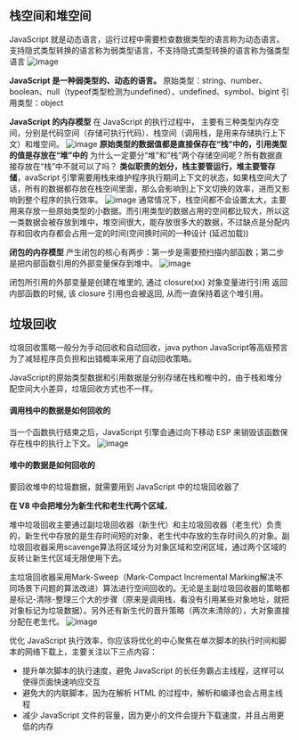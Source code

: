 <!--
 * @Author: wuz
 * @Date: 2021-09-05 15:59:40
 * @LastEditTime: 2021-09-08 23:30:26
 * @FilePath: /learning/js/v8工作引擎.md
 * @LastEditors: wuz
-->
## 栈空间和堆空间

JavaScript 就是动态语言，运行过程中需要检查数据类型的语言称为动态语言。
支持隐式类型转换的语言称为弱类型语言，不支持隐式类型转换的语言称为强类型语言
![image](https://static001.geekbang.org/resource/image/36/f0/36f0f5bdce0a6d8c36cbb8a76931cff0.png)

**JavaScript 是一种弱类型的、动态的语言。**
原始类型：string、number、boolean、null（typeof类型检测为undefined）、undefined、symbol、bigint
引用类型：object

**JavaScript 的内存模型**
在 JavaScript 的执行过程中， 主要有三种类型内存空间，分别是代码空间（存储可执行代码）、栈空间（调用栈，是用来存储执行上下文）和堆空间。
![image](https://static001.geekbang.org/resource/image/62/57/6293f5315a5bafbd3ba00ee732bfbf57.png)
**原始类型的数据值都是直接保存在“栈”中的，引用类型的值是存放在“堆”中的**
为什么一定要分“堆”和“栈”两个存储空间呢？所有数据直接存放在“栈”中不就可以了吗？
**类似职责的划分，栈主要管运行，堆主要管存储**，avaScript 引擎需要用栈来维护程序执行期间上下文的状态，如果栈空间大了话，所有的数据都存放在栈空间里面，那么会影响到上下文切换的效率，进而又影响到整个程序的执行效率。
![image](https://static001.geekbang.org/resource/image/d7/7b/d7153d003a72dbd0a9ca84b59ac3857b.png)
通常情况下，栈空间都不会设置太大，主要用来存放一些原始类型的小数据。而引用类型的数据占用的空间都比较大，所以这一类数据会被存放到堆中，堆空间很大，能存放很多大的数据，不过缺点是分配内存和回收内存都会占用一定的时间(空间换时间的一种设计 (延迟加载))

**闭包的内存模型**
产生闭包的核心有两步：第一步是需要预扫描内部函数；第二步是把内部函数引用的外部变量保存到堆中。
![image](https://static001.geekbang.org/resource/image/f9/db/f9dd29ff5371c247e10546393c904edb.png)

闭包所引用的外部变量是创建在堆里的, 通过 closure(xx) 对象变量进行引用 返回内部函数的时候, 该 closure 引用也会被返回, 从而一直保持着这个堆引用。

## 垃圾回收
垃圾回收策略一般分为手动回收和自动回收，java python JavaScript等高级预言为了减轻程序员负担和出错概率采用了自动回收策略。

JavaScript的原始类型数据和引用数据是分别存储在栈和椎中的，由于栈和堆分配空间大小差异，垃圾回收方式也不一样。
#### 调用栈中的数据是如何回收的
当一个函数执行结束之后，JavaScript 引擎会通过向下移动 ESP 来销毁该函数保存在栈中的执行上下文。
![image](https://static001.geekbang.org/resource/image/b8/f3/b899cb27c0d92c31f9377db59939aaf3.jpg)
#### 堆中的数据是如何回收的
要回收堆中的垃圾数据，就需要用到 JavaScript 中的垃圾回收器了

**在 V8 中会把堆分为新生代和老生代两个区域**，


堆中垃圾回收主要通过副垃圾回收器（新生代）和主垃圾回收器（老生代）负责的，新生代中存放的是生存时间短的对象，老生代中存放的生存时间久的对象。副垃圾回收器采用scavenge算法将区域分为对象区域和空闲区域，通过两个区域的反转让新生代区域无限使用下去。

主垃圾回收器采用Mark-Sweep（Mark-Compact Incremental Marking解决不同场景下问题的算法改进）算法进行空间回收的。无论是主副垃圾回收器的策略都是标记-清除-整理三个大的步骤（原来是调用栈，看没有引用某些对象地址，就把对象标记为垃圾数据）。另外还有新生代的晋升策略（两次未清除的），大对象直接分配在老生代。
![image](https://static001.geekbang.org/resource/image/6c/69/6c8361d3e52c1c37a06699ed94652e69.png)

优化 JavaScript 执行效率，你应该将优化的中心聚焦在单次脚本的执行时间和脚本的网络下载上，主要关注以下三点内容：

- 提升单次脚本的执行速度，避免 JavaScript 的长任务霸占主线程，这样可以使得页面快速响应交互
- 避免大的内联脚本，因为在解析 HTML 的过程中，解析和编译也会占用主线程
- 减少 JavaScript 文件的容量，因为更小的文件会提升下载速度，并且占用更低的内存
